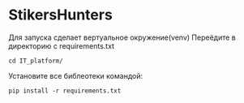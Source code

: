 # StikersHunters

Для запуска сделает вертуальное окружение(venv)
Переёдите в директорию с requirements.txt 
```shell
cd IT_platform/
```
Установите все библеотеки командой:
```shell
pip install -r requirements.txt 
```
